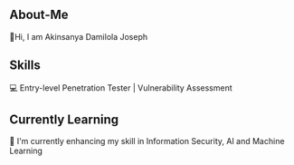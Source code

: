 ## About-Me
  👋Hi, I am Akinsanya Damilola Joseph 
## Skills
 💻 Entry-level Penetration Tester | Vulnerability Assessment                
## Currently Learning 
📖 I'm currently enhancing my skill in Information Security, AI and Machine Learning 
